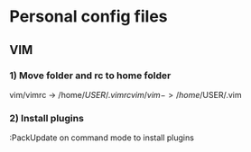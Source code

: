 # Personal config files

## VIM

### 1) Move folder and rc to home folder

vim/vimrc -> /home/$USER/.vimrc   
vim/vim   -> /home/$USER/.vim

### 2) Install plugins

:PackUpdate on command mode to install plugins
